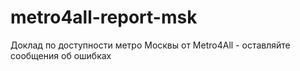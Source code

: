 # metro4all-report-msk
Доклад по доступности метро Москвы от Metro4All - оставляйте сообщения об ошибках
